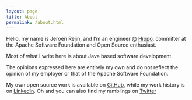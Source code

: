 ```yaml
---
layout: page
title: About
permalink: /about.html
---
```

Hello, my name is Jeroen Reijn, and I’m an engineer @ [Hippo](http://www.onehippo.com), committer at the Apache Software Foundation and Open Source enthusiast.

Most of what I write here is about Java based software development.

The opinions expressed here are entirely my own and do not reflect the opinion of my employer or that of the Apache Software Foundation.

My own open source work is available on [GitHub](https://github.com/jreijn), while my work history is on [LinkedIn](https://www.linkedin.com/in/jeroenreijn).
Oh and you can also find my ramblings on [Twitter](https://twitter.com/jreijn)
